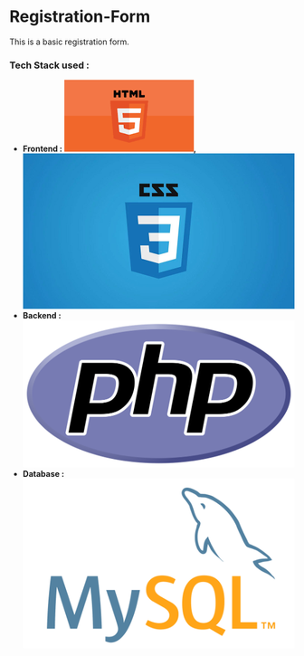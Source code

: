# Registration-Form
<p> This is a basic registration form.</p>
<h3> Tech Stack used : </h3>
<ul>
  <li><b>Frontend : <img src="html.png" alt="HTML">, <img src="css.png" alt="CSS"></b></li>
  <li><b>Backend : <img src="php.png" alt="PHP"></b></li>
  <li><b>Database : <img src="mysql.png" alt="MySQL"></b></li>
</ul>
